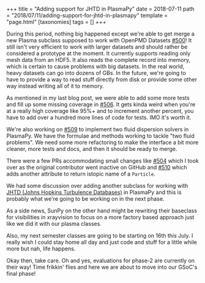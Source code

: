 +++
title = "Adding support for JHTD in PlasmaPy"
date = 2018-07-11
path = "2018/07/11/adding-support-for-jhtd-in-plasmapy"
template = "page.html"
[taxonomies]
tags = []
+++

During this period, nothing big happened except we're able to get merge a new
Plasma subclass supposed to work with OpenPMD Datasets
[#500](https://github.com/PlasmaPy/PlasmaPy/pull/500)! It still isn't
very efficient to work with larger datasets and should rather be considered a
prototype at the moment. It currently supports reading only mesh data from an
HDF5. It also reads the complete record into memory, which is certain to cause
problems with big datasets. In the real world, heavy datasets can go into dozens
of GBs. In the future, we're going to have to provide a way to read stuff
directly from disk or provide some other way instead writing all of it to memory.

As mentioned in my last blog post, we were able to add some more tests and
fill up some missing coverage in
[#506](https://github.com/PlasmaPy/PlasmaPy/pull/506). It gets kinda weird
when you're at a really high coverage like 95%+ and to increment another percent,
you have to add over a hundred more lines of code for tests. IMO it's worth it.

We're also working on [#509](https://github.com/PlasmaPy/PlasmaPy/pull/459) to
implement two fluid dispersion solvers in PlasmaPy. We have the formulae and
methods working to tackle "two fluid problems". We need some more refactoring to
make the interface a bit more cleaner, more tests and docs, and then it should
be ready to merge.

There were a few PRs accommodating small changes like
[#504](https://github.com/PlasmaPy/PlasmaPy/pull/504)
which I took over as the original contributor went inactive on GitHub and
[#510](https://github.com/PlasmaPy/PlasmaPy/pull/510) which adds another
attribute to return istopic name of a `Particle`.

We had some discussion over adding another subclass for working with
[JHTD (Johns Hopkins Turbulence Databases)](http://turbulence.pha.jhu.edu/) in
PlasmaPy and this is probably what we're going to be working on in the next phase.

As a side news, SunPy on the other hand might be rewriting their baseclass for
visibilities in xrayvision to focus on a more factory based approach just like
we did it with our plasma classes.

Also, my next semester classes are going to be starting on 16th this July. I really
wish I could stay home all day and just code and stuff for a little while more
but nah, life happens.

Okay then, take care. Oh and yes, evaluations for phase-2 are currently on their way!
Time frikkin' flies and here we are about to move into our GSoC's final phase!
